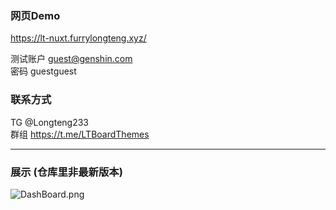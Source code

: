 ### 网页Demo

https://lt-nuxt.furrylongteng.xyz/

测试账户 guest@genshin.com  
密码 guestguest


### 联系方式

TG @Longteng233  
群组 https://t.me/LTBoardThemes

<hr>

### 展示 (仓库里非最新版本)


![DashBoard.png](https://s2.loli.net/2024/09/28/Yrhf7gJio1jtdNw.png)

